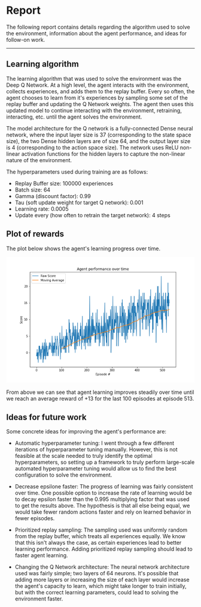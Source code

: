 # Report
The following report contains details regarding the algorithm used to solve the environment, information about the agent performance, and ideas for follow-on work.

---

## Learning algorithm
The learning algorithm that was used to solve the environment was the Deep Q Network. At a high level, the agent interacts with the environment, collects experiences, and adds them to the replay buffer. Every so often, the agent chooses to learn from it's experiences by sampling some set of the replay buffer and updating the Q Network weights. The agent then uses this updated model to continue interacting with the environment, retraining, interacting, etc. until the agent solves the environment.

The model architecture for the Q network is a fully-connected Dense neural network, where the input layer size is 37 (corresponding to the state space size), the two Dense hidden layers are of size 64, and the output layer size is 4 (corresponding to the action space size). The network uses ReLU non-linear activation functions for the hidden layers to capture the non-linear nature of the environment.

The hyperparameters used during training are as follows:
* Replay Buffer size: 100000 experiences
* Batch size: 64
* Gamma (discount factor): 0.99
* Tau (soft update weight for target Q network): 0.001
* Learning rate: 0.0005
* Update every (how often to retrain the target network): 4 steps

## Plot of rewards

The plot below shows the agent's learning progress over time.

![Agent Performance](images/performance.png)

From above we can see that agent learning improves steadily over time until we reach an average reward of +13 for the last 100 episodes at episode 513.

## Ideas for future work

Some concrete ideas for improving the agent's performance are:

* Automatic hyperparameter tuning: I went through a few different iterations of hyperparameter tuning manually. However, this is not feasible at the scale needed to truly identify the optimal hyperparameters, so setting up a framework to truly perform large-scale automated hyperparameter tuning would allow us to find the best configuration to solve the environment.

* Decrease epsilone faster: The progress of learning was fairly consistent over time. One possible option to increase the rate of learning would be to decay epsilon faster than the 0.995 multiplying factor that was used to get the results above. The hypothesis is that all else being equal, we would take fewer random actions faster and rely on learned behavior in fewer episodes.

* Prioritized replay sampling: The sampling used was uniformly random from the replay buffer, which treats all experiences equally. We know that this isn't always the case, as certain experiences lead to better learning performance. Adding prioritized replay sampling should lead to faster agent learning.

* Changing the Q Network architecture: The neural network architecture used was fairly simple; two layers of 64 neurons. It's possible that adding more layers or increasing the size of each layer would increase the agent's capacity to learn, which might take longer to train initially, but with the correct learning parameters, could lead to solving the environment faster.